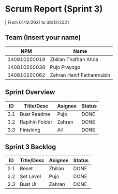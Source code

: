 # Scrum Report (Sprint 3)
| From 01/12/2021 to 08/12/2021

## Team (Insert your name)
| NPM           | Name                     |
| ------------- |-------------             |
| 140810200018  | Zhillan Thafhan Ahda     |
| 140810200038  | Pujo Prayogo             |
| 140810200062  | Zahran Hanif Fathanmubin |

## Sprint Overview
| ID  | Title/Desc       | Asignee | Status  |
| --- | ---------------- | ------- | ------  |
| 3.1 | Buat Readme      | Pujo    | DONE    |
| 3.2 | Rapihin Folder   | Zahran  | DONE    |
| 3.3 | Finishing        | All     | DONE    |

## Sprint 3 Backlog
| ID  | Title/Desc       | Asignee | Status  |
| --- | ---------------- | ------- | ------  |
| 2.1 | Reset            | Zhillan | DONE    |
| 2.2 | Set Level        | Pujo    | DONE    |
| 2.3 | Buat UI          | Zahran  | DONE    |

